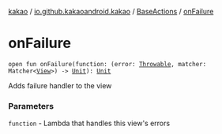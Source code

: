 [kakao](../../index.md) / [io.github.kakaoandroid.kakao](../index.md) / [BaseActions](index.md) / [onFailure](./on-failure.md)

# onFailure

`open fun onFailure(function: (error: `[`Throwable`](https://kotlinlang.org/api/latest/jvm/stdlib/kotlin/-throwable/index.html)`, matcher: Matcher<`[`View`](https://developer.android.com/reference/android/view/View.html)`>) -> `[`Unit`](https://kotlinlang.org/api/latest/jvm/stdlib/kotlin/-unit/index.html)`): `[`Unit`](https://kotlinlang.org/api/latest/jvm/stdlib/kotlin/-unit/index.html)

Adds failure handler to the view

### Parameters

`function` - Lambda that handles this view's errors